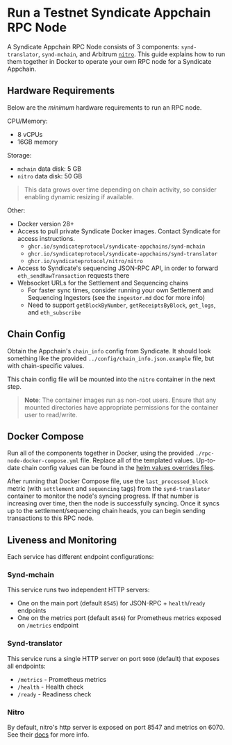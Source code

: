 # Run a Testnet Syndicate Appchain RPC Node

A Syndicate Appchain RPC Node consists of 3 components: `synd-translator`, `synd-mchain`, and Arbitrum [`nitro`](https://github.com/OffchainLabs/nitro). This guide explains how to run them together in Docker to operate your own RPC node for a Syndicate Appchain.

## Hardware Requirements

Below are the _minimum_ hardware requirements to run an RPC node.

CPU/Memory:

- 8 vCPUs
- 16GB memory

Storage:

- `mchain` data disk: 5 GB
- `nitro` data disk: 50 GB

> This data grows over time depending on chain activity, so consider enabling dynamic resizing if available.

Other:

- Docker version 28+
- Access to pull private Syndicate Docker images. Contact Syndicate for access instructions.
  - `ghcr.io/syndicateprotocol/syndicate-appchains/synd-mchain`
  - `ghcr.io/syndicateprotocol/syndicate-appchains/synd-translator`
  - `ghcr.io/syndicateprotocol/nitro/nitro`
- Access to Syndicate's sequencing JSON-RPC API, in order to forward `eth_sendRawTransaction` requests there
- Websocket URLs for the Settlement and Sequencing chains
  - For faster sync times, consider running your own Settlement and Sequencing Ingestors (see the `ingestor.md` doc for more info)
  - Need to support `getBlockByNumber`, `getReceiptsByBlock`, `get_logs`, and `eth_subscribe`

## Chain Config

Obtain the Appchain's `chain_info` config from Syndicate. It should look something like the provided `../config/chain_info.json.example` file, but with chain-specific values.

This chain config file will be mounted into the `nitro` container in the next step.

> **Note**: The container images run as non-root users. Ensure that any mounted directories have appropriate permissions for the container user to read/write.

## Docker Compose

Run all of the components together in Docker, using the provided `./rpc-node-docker-compose.yml` file. Replace all of the templated values. Up-to-date chain config values can be found in the [helm values overrides files](https://github.com/SyndicateProtocol/helm/blob/main/charts/appchains/values/testnet/values.yaml).

After running that Docker Compose file, use the `last_processed_block` metric (with `settlement` and `sequencing` tags) from the `synd-translator` container to monitor the node's syncing progress. If that number is increasing over time, then the node is successfully syncing. Once it syncs up to the settlement/sequencing chain heads, you can begin sending transactions to this RPC node.

## Liveness and Monitoring

Each service has different endpoint configurations:

### Synd-mchain

This service runs two independent HTTP servers:

- One on the main port (default `8545`) for JSON-RPC + `health`/`ready` endpoints
- One on the metrics port (default `8546`) for Prometheus metrics exposed on `/metrics` endpoint

### Synd-translator

This service runs a single HTTP server on port `9090` (default) that exposes all endpoints:

- `/metrics` - Prometheus metrics
- `/health` - Health check
- `/ready` - Readiness check

### Nitro

By default, nitro's http server is exposed on port 8547 and metrics on 6070. See their [docs](https://github.com/OffchainLabs/community-helm-charts/blob/main/charts/nitro/values.yaml) for more info.
